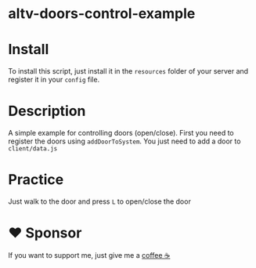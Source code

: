 # altv-doors-control-example

# Install
To install this script, just install it in the `resources` folder of your server and register it in your `config` file.

# Description

A simple example for controlling doors (open/close).
First you need to register the doors using `addDoorToSystem`. You just need to add a door to `client/data.js`  


# Practice
Just walk to the door and press `L` to open/close the door  

# ❤️ Sponsor 

If you want to support me, just give me a [coffee ☕️](https://www.buymeacoffee.com/zafarzafark)